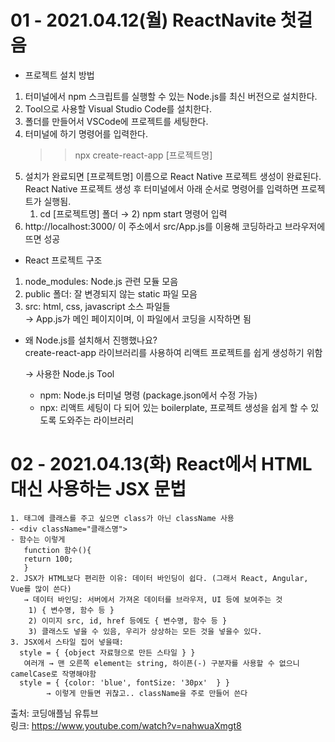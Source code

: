 # 01 - 2021.04.12(월) ReactNavite 첫걸음  
- 프로젝트 설치 방법  
 1. 터미널에서 npm 스크립트를 실행할 수 있는 Node.js를 최신 버전으로 설치한다.  
 2. Tool으로 사용할 Visual Studio Code를 설치한다.  
 3. 폴더를 만들어서 VSCode에 프로젝트를 세팅한다.  
 4. 터미널에 하기 명령어를 입력한다.   
    >> npx create-react-app [프로젝트명]  
 5. 설치가 완료되면 [프로젝트명] 이름으로 React Native 프로젝트 생성이 완료된다.  
    React Native 프로젝트 생성 후 터미널에서 아래 순서로 명령어를 입력하면 프로젝트가 실행됨.  
    1) cd [프로젝트명] 폴더 → 2) npm start 명령어 입력  
 6. http://localhost:3000/ 이 주소에서 src/App.js를 이용해 코딩하라고 브라우저에 뜨면 성공  
  
  
  
- React 프로젝트 구조  
 1. node_modules: Node.js 관련 모듈 모음  
 2. public 폴더: 잘 변경되지 않는 static 파일 모음  
 3. src: html, css, javascript 소스 파일들  
  → App.js가 메인 페이지이며, 이 파일에서 코딩을 시작하면 됨  
  
- 왜 Node.js를 설치해서 진행했나요?  
create-react-app 라이브러리를 사용하여 리액트 프로젝트를 쉽게 생성하기 위함

  → 사용한 Node.js Tool  
   - npm: Node.js 터미널 명령 (package.json에서 수정 가능)  
   - npx: 리액트 세팅이 다 되어 있는 boilerplate, 프로젝트 생성을 쉽게 할 수 있도록 도와주는 라이브러리  

# 02 - 2021.04.13(화) React에서 HTML 대신 사용하는 JSX 문법  
    1. 태그에 클래스를 주고 싶으면 class가 아닌 className 사용
    - <div className="클래스명">
    - 함수는 이렇게
       function 함수(){
       return 100;
       }
    2. JSX가 HTML보다 편리한 이유: 데이터 바인딩이 쉽다. (그래서 React, Angular, Vue를 많이 쓴다)
       → 데이터 바인딩: 서버에서 가져온 데이터를 브라우저, UI 등에 보여주는 것
        1) { 변수명, 함수 등 }
        2) 이미지 src, id, href 등에도 { 변수명, 함수 등 }
        3) 클래스도 넣을 수 있음, 우리가 상상하는 모든 것을 넣을수 있다.
    3. JSX에서 스타일 집어 넣을때: 
      style = { {object 자료형으로 만든 스타일 } }
       여러개 → 맨 오른쪽 element는 string, 하이픈(-) 구분자를 사용할 수 없으니 camelCase로 작명해야함
      style = { {color: 'blue', fontSize: '30px'  } }
            → 이렇게 만들면 귀찮고.. className을 주로 만들어 쓴다

       
출처: 코딩애플님 유튜브  
링크: https://www.youtube.com/watch?v=nahwuaXmgt8
